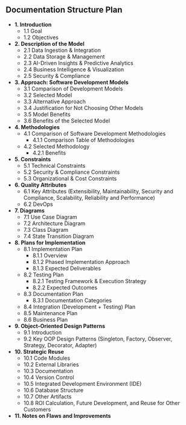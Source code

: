 ## Documentation Structure Plan

* **1. Introduction**
  * 1.1 Goal
  * 1.2 Objectives
* **2. Description of the Model**
  * 2.1 Data Ingestion & Integration
  * 2.2 Data Storage & Management
  * 2.3 AI-Driven Insights & Predictive Analytics
  * 2.4 Business Intelligence & Visualization
  * 2.5 Security & Compliance
* **3. Approach: Software Development Models**
  * 3.1 Comparison of Development Models
  * 3.2 Selected Model
  * 3.3 Alternative Approach
  * 3.4 Justification for Not Choosing Other Models
  * 3.5 Model Benefits
  * 3.6 Benefits of the Selected Model
* **4. Methodologies**
  * 4.1 Comparison of Software Development Methodologies
    * 4.1.1 Comparison Table of Methodologies
  * 4.2 Selected Methodology
    * 4.2.1 Benefits
* **5. Constraints**
  * 5.1 Technical Constraints
  * 5.2 Security & Compliance Constraints
  * 5.3 Organizational & Cost Constraints
* **6. Quality Attributes**
  * 6.1 Key Attributes (Extensibility, Maintainability, Security and Compliance, Scalability, Reliability and Performance)
  * 6.2 DevOps
* **7. Diagrams**
  * 7.1 Use Case Diagram
  * 7.2 Architecture Diagram
  * 7.3 Class Diagram
  * 7.4 State Transition Diagram
* **8. Plans for Implementation**
  * 8.1 Implementation Plan
    * 8.1.1 Overview
    * 8.1.2 Phased Implementation Approach
    * 8.1.3 Expected Deliverables
  * 8.2 Testing Plan
    * 8.2.1 Testing Framework & Execution Strategy
    * 8.2.2 Expected Outcomes
  * 8.3 Documentation Plan
    * 8.3.1 Documentation Categories
  * 8.4 Integration (Development + Testing) Plan
  * 8.5 Maintenance Plan
  * 8.6 Business Plan
* **9. Object-Oriented Design Patterns**
  * 9.1 Introduction
  * 9.2 Key OOP Design Patterns (Singleton, Factory, Observer, Strategy, Decorator, Adapter)
* **10. Strategic Reuse**
  * 10.1 Code Modules
  * 10.2 External Libraries
  * 10.3 Documentation
  * 10.4 Version Control
  * 10.5 Integrated Development Environment (IDE)
  * 10.6 Database Structure
  * 10.7 Other Artifacts
  * 10.8 ROI Calculation, Future Development, and Reuse for Other Customers
* **11. Notes on Flaws and Improvements**
